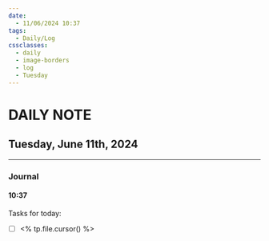 ```yaml
---
date:
  - 11/06/2024 10:37
tags:
  - Daily/Log
cssclasses:
  - daily
  - image-borders
  - log
  - Tuesday
---
```

# DAILY NOTE
## Tuesday, June 11th, 2024
---
### Journal
#### 10:37
Tasks for today:
- [ ] <% tp.file.cursor() %>